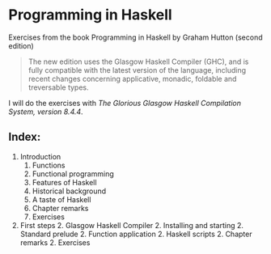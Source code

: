 # Programming in Haskell

Exercises from the book Programming in Haskell by Graham Hutton (second edition)

> The new edition uses the Glasgow Haskell Compiler (GHC), and is fully compatible with the latest version of the language, including recent changes concerning applicative, monadic, foldable and treversable types.

I will do the exercises with 
*The Glorious Glasgow Haskell Compilation System, version 8.4.4*.

## Index:

1. Introduction
    1. Functions
    1. Functional programming
    1. Features of Haskell
    1. Historical background
    1. A taste of Haskell
    1. Chapter remarks
    1. Exercises
2. First steps
    2. Glasgow Haskell Compiler
    2. Installing and starting
    2. Standard prelude
    2. Function application
    2. Haskell scripts
    2. Chapter remarks
    2. Exercises

